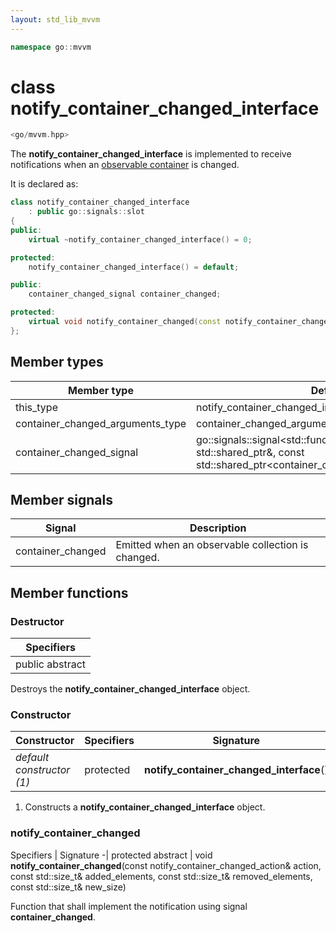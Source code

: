 ```yaml
---
layout: std_lib_mvvm
---
```


```c++
namespace go::mvvm
```

# class notify_container_changed_interface

```c++
<go/mvvm.hpp>
```

The **notify_container_changed_interface** is implemented to receive notifications
when an [observable container](./class_template_basic_observable_container.html)
is changed.

It is declared as:

```c++
class notify_container_changed_interface
    : public go::signals::slot
{
public:
    virtual ~notify_container_changed_interface() = 0;

protected:
    notify_container_changed_interface() = default;

public:
    container_changed_signal container_changed;

protected:
    virtual void notify_container_changed(const notify_container_changed_action& action, const std::size_t& added_elements, const std::size_t& removed_elements, const std::size_t& new_size) = 0;
};
```

## Member types

Member type | Definition
-|-
this_type | notify_container_changed_interface
container_changed_arguments_type | container_changed_arguments
container_changed_signal | go\::signals\::signal<std\::function<void(const std\::shared_ptr<object>&, const std\::shared_ptr<container_changed_arguments_type>&)>>

## Member signals

Signal | Description
-|-
container_changed | Emitted when an observable collection is changed.

## Member functions

### Destructor

Specifiers |
-|
public abstract |

Destroys the **notify_container_changed_interface** object.

### Constructor

Constructor | Specifiers | Signature
-|-|-
*default constructor (1)* | protected | **notify_container_changed_interface**()

1. Constructs a **notify_container_changed_interface** object.

### notify_container_changed

Specifiers | Signature
-|
protected abstract | void **notify_container_changed**(const notify_container_changed_action& action, const std\::size_t& added_elements, const std\::size_t& removed_elements, const std\::size_t& new_size)

Function that shall implement the notification using signal **container_changed**.
